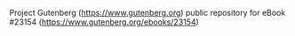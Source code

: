 Project Gutenberg (https://www.gutenberg.org) public repository for eBook #23154 (https://www.gutenberg.org/ebooks/23154)
